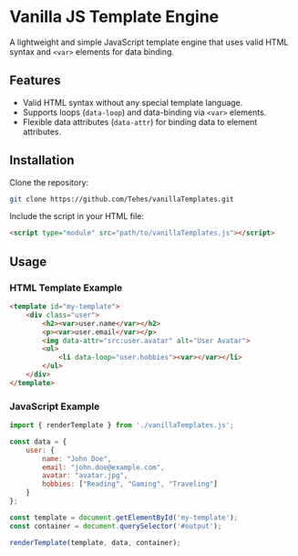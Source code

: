 # Vanilla JS Template Engine

A lightweight and simple JavaScript template engine that uses valid HTML syntax and `<var>` elements for data binding.

## Features
- Valid HTML syntax without any special template language.
- Supports loops (`data-loop`) and data-binding via `<var>` elements.
- Flexible data attributes (`data-attr`) for binding data to element attributes.

## Installation

Clone the repository:
```bash
git clone https://github.com/Tehes/vanillaTemplates.git
```

Include the script in your HTML file:
```html
<script type="module" src="path/to/vanillaTemplates.js"></script>
```

## Usage
### HTML Template Example

```html 
<template id="my-template">
    <div class="user">
        <h2><var>user.name</var></h2>
        <p><var>user.email</var></p>
        <img data-attr="src:user.avatar" alt="User Avatar">
        <ul>
            <li data-loop="user.hobbies"><var></var></li>
        </ul>
    </div>
</template>
```

### JavaScript Example
```javascript
import { renderTemplate } from './vanillaTemplates.js';

const data = {
    user: {
        name: "John Doe",
        email: "john.doe@example.com",
        avatar: "avatar.jpg",
        hobbies: ["Reading", "Gaming", "Traveling"]
    }
};

const template = document.getElementById('my-template');
const container = document.querySelector('#output');

renderTemplate(template, data, container);
```



